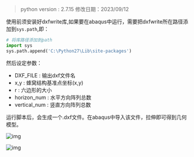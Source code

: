 
> python version : 2.7.15
> 修改日期：2023/09/12

使用前须安装好dxfwrite库,如果要在abaqus中运行，需要把dxfwrite所在路径添加到`sys.path`,即：
```py
# 将库路径添加到path
import sys
sys.path.append('C:\Python27\Lib\site-packages')
```

然后设定参数：
+ DXF_FILE : 输出dxf文件名
+ x,y : 蜂窝结构基准点坐标(x,y)
+ r : 六边形的大小
+ horizon_num : 水平方向阵列总数
+ vertical_num : 竖直方向阵列总数

运行脚本后，会生成一个.dxf文件。在abaqus中导入该文件，拉伸即可得到几何模型。

![img](https://img2023.cnblogs.com/blog/2026433/202309/2026433-20230912114519316-1569746848.png)

![img](https://img2023.cnblogs.com/blog/2026433/202309/2026433-20230912114600877-752919118.png)

